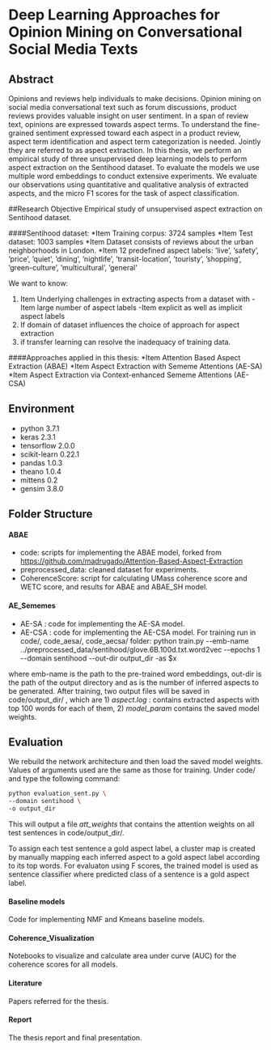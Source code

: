 # Deep Learning Approaches for Opinion Mining on Conversational Social Media Texts

## Abstract
Opinions and reviews help individuals to make decisions. Opinion mining on social media conversational text such as forum discussions, product reviews provides valuable insight on user sentiment. In a span of review text, opinions are expressed towards aspect terms. To understand the fine-grained sentiment expressed toward each aspect in a product review, aspect term identification and aspect term categorization is needed. Jointly they are referred to as aspect extraction. In this thesis, we perform an empirical study of three unsupervised deep learning models to perform aspect extraction on the Sentihood dataset. To evaluate the models we use multiple word embeddings to conduct extensive experiments. We evaluate our observations using quantitative and qualitative analysis of extracted aspects, and the micro F1 scores for the task of aspect classification.


##Research Objective
Empirical study of unsupervised aspect extraction on Sentihood dataset.


####Sentihood dataset: 
*Item Training corpus: 3724 samples
*Item Test dataset: 1003 samples
*Item Dataset consists of reviews about the urban neighborhoods in London. 
*Item 12 predefined aspect labels:
 ’live’, ’safety’, ’price’, ’quiet’, ’dining’, ’nightlife’, ’transit-location’, ’touristy’, ’shopping’, ’green-culture’, ’multicultural’, ’general’

We want to know: 
1. Item Underlying challenges in extracting aspects from a dataset with
	 -Item large number of aspect labels
	 -Item explicit as well as implicit aspect labels 
2. If domain of dataset influences the choice of approach for aspect extraction 
3. if transfer learning can resolve the inadequacy of training data.

####Approaches applied in this thesis: 
*Item Attention Based Aspect Extraction (ABAE) 
*Item Aspect Extraction with Sememe Attentions (AE-SA)
*Item Aspect Extraction via Context-enhanced Sememe Attentions (AE-CSA)



## Environment
- python 3.7.1 
- keras 2.3.1
- tensorflow 2.0.0
- scikit-learn 0.22.1
- pandas 1.0.3
- theano 1.0.4
- mittens 0.2
- gensim 3.8.0


## Folder Structure

#### ABAE
- code: scripts for implementing the ABAE model, forked from  https://github.com/madrugado/Attention-Based-Aspect-Extraction
- preprocessed_data: cleaned dataset for experiments.
- CoherenceScore: script for calculating UMass coherence score and WETC score, and results for ABAE and ABAE_SH model.

#### AE_Sememes
- AE-SA : code for implementing the AE-SA model.
- AE-CSA : code for implementing the AE-CSA model.
For training run in code/, code_aesa/, code_aecsa/ folder:
python train.py --emb-name ../preprocessed_data/sentihood/glove.6B.100d.txt.word2vec --epochs 1 --domain sentihood --out-dir output_dir -as $x

where emb-name is the path to the pre-trained word embeddings, out-dir is the path of the output directory and as is the number of inferred aspects to be generated. After training, two output files will be saved in code/output_dir/ , which are 1) *aspect.log* : contains extracted aspects with top 100 words for each of them, 2) *model_param* contains the saved model weights.

## Evaluation
We rebuild the network architecture and then load the saved model weights. Values of arguments used are the same as those for training.
Under code/ and type the following command:
```bash
python evaluation_sent.py \
--domain sentihood \
-o output_dir 
```

This will output a file *att_weights* that contains the attention weights on all test sentences in code/output_dir/.

To assign each test sentence a gold aspect label, a cluster map is created by manually mapping each inferred aspect to a gold aspect label according to its top words. For evaluaton using F scores, the trained model is used as sentence classifier where predicted class of a sentence is a gold aspect label.

#### Baseline models
Code for implementing NMF and Kmeans baseline models.

#### Coherence_Visualization
Notebooks to visualize and calculate area under curve (AUC) for the coherence scores for all models.

#### Literature
Papers referred for the thesis.

#### Report
The thesis report and final presentation.

